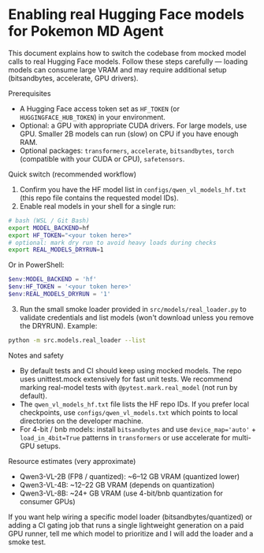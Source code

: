 # Enabling real Hugging Face models for Pokemon MD Agent

This document explains how to switch the codebase from mocked model calls to real Hugging Face models. Follow these steps carefully — loading models can consume large VRAM and may require additional setup (bitsandbytes, accelerate, GPU drivers).

Prerequisites
- A Hugging Face access token set as `HF_TOKEN` (or `HUGGINGFACE_HUB_TOKEN`) in your environment.
- Optional: a GPU with appropriate CUDA drivers. For large models, use GPU. Smaller 2B models can run (slow) on CPU if you have enough RAM.
- Optional packages: `transformers`, `accelerate`, `bitsandbytes`, `torch` (compatible with your CUDA or CPU), `safetensors`.

Quick switch (recommended workflow)

1. Confirm you have the HF model list in `configs/qwen_vl_models_hf.txt` (this repo file contains the requested model IDs).
2. Enable real models in your shell for a single run:

```bash
# bash (WSL / Git Bash)
export MODEL_BACKEND=hf
export HF_TOKEN="<your token here>"
# optional: mark dry run to avoid heavy loads during checks
export REAL_MODELS_DRYRUN=1
```

Or in PowerShell:

```powershell
$env:MODEL_BACKEND = 'hf'
$env:HF_TOKEN = '<your token here>'
$env:REAL_MODELS_DRYRUN = '1'
```

3. Run the small smoke loader provided in `src/models/real_loader.py` to validate credentials and list models (won't download unless you remove the DRYRUN). Example:

```bash
python -m src.models.real_loader --list
```

Notes and safety
- By default tests and CI should keep using mocked models. The repo uses unittest.mock extensively for fast unit tests. We recommend marking real-model tests with `@pytest.mark.real_model` (not run by default).
- The `qwen_vl_models_hf.txt` file lists the HF repo IDs. If you prefer local checkpoints, use `configs/qwen_vl_models.txt` which points to local directories on the developer machine.
- For 4-bit / bnb models: install `bitsandbytes` and use `device_map='auto'` + `load_in_4bit=True` patterns in `transformers` or use accelerate for multi-GPU setups.

Resource estimates (very approximate)
- Qwen3-VL-2B (FP8 / quantized): ~6–12 GB VRAM (quantized lower)
- Qwen3-VL-4B: ~12–22 GB VRAM (depends on quantization)
- Qwen3-VL-8B: ~24+ GB VRAM (use 4-bit/bnb quantization for consumer GPUs)

If you want help wiring a specific model loader (bitsandbytes/quantized) or adding a CI gating job that runs a single lightweight generation on a paid GPU runner, tell me which model to prioritize and I will add the loader and a smoke test.

